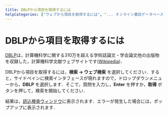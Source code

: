 ```yaml
---
title: DBLPから項目を取得するには
helpCategories: ["ウェブから項目を取得するには", "... オンライン書誌データベースを使用して"]
---
```


# DBLPから項目を取得するには

[DBLP](http://dblp.uni-trier.de/db/)は，計算機科学に関する310万を超える学術誌論文・学会論文他の出版物を収録した，計算機科学文献ウェブサイトです([Wikipedia](https://en.wikipedia.org/wiki/DBLP))．

DBLPから項目を取得するには，**検索 → ウェブ検索** を選択してください．すると，サイドペインに検索インタフェースが現れますので，ドロップダウンメニューから，**DBLP** を選択します．そこで，質問を入力し，**Enter** を押すか，**取得** ボタンを押して，検索を開始してください．

結果は，[読込検査ウィンドウ](ImportInspectionDialog)に表示されます．エラーが発生した場合には，ポップアップに表示されます．
